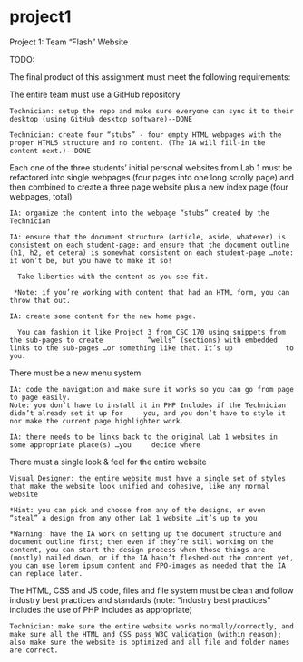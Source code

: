 # project1
Project 1: Team “Flash” Website

TODO:

The final product of this assignment must meet the following requirements:

  The entire team must use a GitHub repository
    
    Technician: setup the repo and make sure everyone can sync it to their desktop (using GitHub desktop software)--DONE
    
    Technician: create four “stubs” - four empty HTML webpages with the proper HTML5 structure and no content. (The IA will fill-in the content next.)--DONE

  Each one of the three students’ initial personal websites from Lab 1 must be refactored into single webpages (four pages into one long scrolly page) and then combined to create   a three page website plus a new index page (four webpages, total)
    
    IA: organize the content into the webpage “stubs” created by the Technician
    
    IA: ensure that the document structure (article, aside, whatever) is consistent on each student-page; and ensure that the document outline (h1, h2, et cetera) is somewhat consistent on each student-page …note: it won’t be, but you have to make it so!
      
      Take liberties with the content as you see fit.
     
     *Note: if you’re working with content that had an HTML form, you can throw that out.
    
    IA: create some content for the new home page.
  
      You can fashion it like Project 3 from CSC 170 using snippets from the sub-pages to create           “wells” (sections) with embedded links to the sub-pages …or something like that. It’s up             to you.
  
  There must be a new menu system

    IA: code the navigation and make sure it works so you can go from page to page easily.
    Note: you don’t have to install it in PHP Includes if the Technician didn’t already set it up for     you, and you don’t have to style it nor make the current page highlighter work.
  
    IA: there needs to be links back to the original Lab 1 websites in some appropriate place(s) …you     decide where
    
  There must a single look & feel for the entire website
  
    Visual Designer: the entire website must have a single set of styles that make the website look unified and cohesive, like any normal website
  
    *Hint: you can pick and choose from any of the designs, or even “steal” a design from any other Lab 1 website …it’s up to you
  
    *Warning: have the IA work on setting up the document structure and document outline first; then even if they’re still working on the content, you can start the design process when those things are (mostly) nailed down, or if the IA hasn’t fleshed-out the content yet, you can use lorem ipsum content and FPO-images as needed that the IA can replace later.

The HTML, CSS and JS code, files and file system must be clean and follow industry best practices and standards (note: “industry best practices” includes the use of PHP          Includes as appropriate)

    Technician: make sure the entire website works normally/correctly, and make sure all the HTML and CSS pass W3C validation (within reason); also make sure the website is optimized and all file and folder names are correct.

